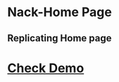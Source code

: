# Nack-Home Page

## Replicating Home page

# [Check Demo](https://patelsmuseum.github.io/Nack-Home/)
